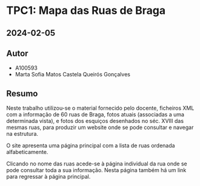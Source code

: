 # TPC1: Mapa das Ruas de Braga
## 2024-02-05

## Autor

- A100593
- Marta Sofia Matos Castela Queirós Gonçalves

## Resumo

Neste trabalho utilizou-se o material fornecido pelo docente, ficheiros XML com a informação de 60 ruas de Braga, fotos atuais (associadas a uma determinada vista), e fotos dos esquiços desenhados no séc. XVIII das mesmas ruas, para produzir um website onde se pode consultar e navegar na estrutura.

O site apresenta uma página principal com a lista de ruas ordenada alfabeticamente.

Clicando no nome das ruas acede-se à página individual da rua onde se pode consultar toda a sua informação. Nesta página também há um link para regressar à página principal.